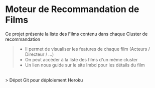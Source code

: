 # Moteur de Recommandation de Films
Ce projet présente la liste des Films contenu dans chaque Cluster de recommandation
> - Il permet de visualiser les features de chaque film (Acteurs / Directeur / ...)<br>
> - On peut accéder à la liste des films d'un même cluster<br>
> - Un lien nous guide sur le site Imbd pour les détails du film<br>
<br>
> Dépot Git pour déploiement Heroku
